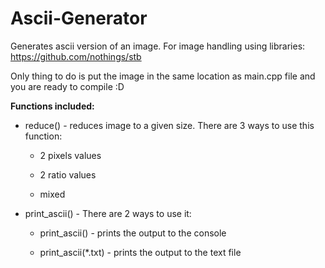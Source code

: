 # Ascii-Generator
Generates ascii version of an image.
For image handling using libraries: https://github.com/nothings/stb

Only thing to do is put the image in the same location as main.cpp file and you are ready to compile :D

**Functions included:**
- reduce() - reduces image to a given size. There are 3 ways to use this function:
	
	- 2 pixels values
	
	- 2 ratio values
	
	- mixed	

- print_ascii() - There are 2 ways to use it:

  	- print_ascii() - prints the output to the console

  	- print_ascii(\*.txt) - prints the output to the text file 
